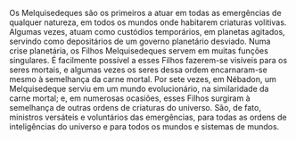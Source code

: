 ﻿Os Melquisedeques são os primeiros a atuar em todas as emergências de qualquer natureza, em todos os mundos onde habitarem criaturas volitivas. Algumas vezes, atuam como custódios temporários, em planetas agitados, servindo como depositários de um governo planetário desviado. Numa crise planetária, os Filhos Melquisedeques servem em muitas funções singulares. É facilmente possível a esses Filhos fazerem-se visíveis para os seres mortais, e algumas vezes os seres dessa ordem encarnaram-se mesmo à semelhança da carne mortal. Por sete vezes, em Nébadon, um Melquisedeque serviu em um mundo evolucionário, na similaridade da carne mortal; e, em numerosas ocasiões, esses Filhos surgiram à semelhança de outras ordens de criaturas do universo. São, de fato, ministros versáteis e voluntários das emergências, para todas as ordens de inteligências do universo e para todos os mundos e sistemas de mundos.